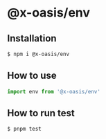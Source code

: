 # @x-oasis/env

## Installation

```bash
$ npm i @x-oasis/env
```

## How to use

```typescript
import env from '@x-oasis/env'
```

## How to run test

```bash
$ pnpm test
```